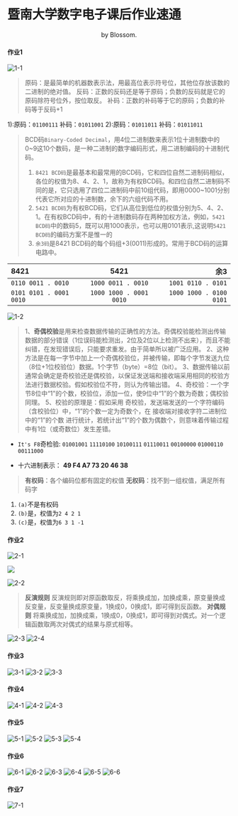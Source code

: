 # 暨南大学数字电子课后作业速通

<center>by Blossom.</center>

#### 作业1

![1-1](/Hardware%26Physics/%E6%95%B0%E5%AD%97%E7%94%B5%E5%AD%90%E8%AF%BE%E5%90%8E%E4%BD%9C%E4%B8%9A%E9%80%9F%E9%80%9A/%E4%BD%9C%E4%B8%9A1-1.png)
>原码：是最简单的机器数表示法，用最高位表示符号位，其他位存放该数的二进制的绝对值。
>反码：正数的反码还是等于原码；负数的反码就是它的原码除符号位外，按位取反。
>补码：正数的补码等于它的原码；负数的补码等于反码+1

1):原码：`01100111`  补码：`01011001`
2):原码：`01011011`  补码：`01011011`

>BCD码`Binary-Coded Decimal`，用4位二进制数来表示1位十进制数中的0~9这10个数码，是一种二进制的数字编码形式，用二进制编码的十进制代码。
>1. `8421 BCD码`是最基本和最常用的BCD码，它和四位自然二进制码相似，各位的权值为8、4、2、1，故称为有权BCD码。和四位自然二进制码不同的是，它只选用了四位二进制码中前10组代码，即用0000~1001分别代表它所对应的十进制数，余下的六组代码不用。
>2. `5421 BCD码`为有权BCD码，它们从高位到低位的权值分别为5、4、2、1。在有权BCD码中，有的十进制数码存在两种加权方法，例如，`5421 BCD码`中的数码5，既可以用1000表示，也可以用0101表示,这说明`5421 BCD码`的编码方案不是惟一的
>3. `余3码`是8421 BCD码的每个码组+3(0011)形成的。常用于BCD码的运算电路中。

| 8421      | 5421 |   余3     |
| :---        |    :----:   |          ---: |
| `0110 0011 . 0010`      | `1000 0011 . 0010`       | `1001 0110 . 0101`   |
| `0101 0101 . 0001 0010`   | `1000 1000 . 0001 0010`        | `1000 1000 . 0100 0101`      |

![1-2](/Hardware%26Physics/%E6%95%B0%E5%AD%97%E7%94%B5%E5%AD%90%E8%AF%BE%E5%90%8E%E4%BD%9C%E4%B8%9A%E9%80%9F%E9%80%9A/%E4%BD%9C%E4%B8%9A1-2.png)

>1、**奇偶校验**是用来检查数据传输的正确性的方法。奇偶校验能检测出传输数据的部分错误（1位误码能检测出，2位及2位以上检测不出来），而且不能纠错，在发现错误后，只能要求重发。由于简单所以被广泛应用。
 2、这种方法是在每一字节中加上一个奇偶校验位，并被传输，即每个字节发送九位（8位+1位校验位）数据。1个字节（byte）=8位（bit）。
 3、数据传输以前通常会确定是奇校验还是偶校验，以保证发送端和接收端采用相同的校验方法进行数据校验。假如校验位不符，则认为传输出错。
 4、奇校验：一个字节8位中“1”的个数，校验位，添加一位，使9位中“1”的个数为奇数；偶校验同理。
 5、校验的原理是：假如采用 奇校验，发送端发送的一个字符编码（含校验位）中，“1”的个数一定为奇数个，在  接收端对接收字符二进制位中的“1”的个数 进行统计，若统计出“1”的个数为偶数个，则意味着传输过程中有1位（或奇数位）发生差错。

- `It's F8`奇检验:
`01001001` `11110100` `10100111` `01110011`
`00100000` `01000110` `00111000`

- 十六进制表示：
**49 F4 A7 73 20 46 38**

>**有权码**：各个编码位都有固定的权值
>**无权码**：找不到一组权值，满足所有码字

1. `(a)`不是有权码
2. `(b)`是，权值为`2 4 2 1`
3. `(c)`是，权值为`6 3 1 -1`

#### 作业2

![2-1](/Hardware%26Physics/%E6%95%B0%E5%AD%97%E7%94%B5%E5%AD%90%E8%AF%BE%E5%90%8E%E4%BD%9C%E4%B8%9A%E9%80%9F%E9%80%9A/%E4%BD%9C%E4%B8%9A2-1.png)

![](真值表.png)


![2-2](/Hardware%26Physics/%E6%95%B0%E5%AD%97%E7%94%B5%E5%AD%90%E8%AF%BE%E5%90%8E%E4%BD%9C%E4%B8%9A%E9%80%9F%E9%80%9A/%E4%BD%9C%E4%B8%9A2-2.png)

>**反演规则**
反演规则即对原函数取反，将乘换成加，加换成乘，原变量换成反变量，反变量换成原变量，1换成0，0换成1，即可得到反函数。
>**对偶规则**
将乘换成加，加换成乘，1换成0，0换成1，即可得到对偶式。对一个逻辑函数取两次对偶式的结果与原式相等。



![2-3](/Hardware%26Physics/%E6%95%B0%E5%AD%97%E7%94%B5%E5%AD%90%E8%AF%BE%E5%90%8E%E4%BD%9C%E4%B8%9A%E9%80%9F%E9%80%9A/%E4%BD%9C%E4%B8%9A2-3.png)
![2-4](/Hardware%26Physics/%E6%95%B0%E5%AD%97%E7%94%B5%E5%AD%90%E8%AF%BE%E5%90%8E%E4%BD%9C%E4%B8%9A%E9%80%9F%E9%80%9A/%E4%BD%9C%E4%B8%9A2-4.png)
#### 作业3

![3-1](/Hardware%26Physics/%E6%95%B0%E5%AD%97%E7%94%B5%E5%AD%90%E8%AF%BE%E5%90%8E%E4%BD%9C%E4%B8%9A%E9%80%9F%E9%80%9A/%E5%AE%9E%E9%AA%8C3-1.png)
![3-2](/Hardware%26Physics/%E6%95%B0%E5%AD%97%E7%94%B5%E5%AD%90%E8%AF%BE%E5%90%8E%E4%BD%9C%E4%B8%9A%E9%80%9F%E9%80%9A/%E5%AE%9E%E9%AA%8C3-2.png)
![3-3](/Hardware%26Physics/%E6%95%B0%E5%AD%97%E7%94%B5%E5%AD%90%E8%AF%BE%E5%90%8E%E4%BD%9C%E4%B8%9A%E9%80%9F%E9%80%9A/%E4%BD%9C%E4%B8%9A3-3.png)


#### 作业4

![4-1](/Hardware%26Physics/%E6%95%B0%E5%AD%97%E7%94%B5%E5%AD%90%E8%AF%BE%E5%90%8E%E4%BD%9C%E4%B8%9A%E9%80%9F%E9%80%9A/%E4%BD%9C%E4%B8%9A4-1.png)
![4-2](/Hardware%26Physics/%E6%95%B0%E5%AD%97%E7%94%B5%E5%AD%90%E8%AF%BE%E5%90%8E%E4%BD%9C%E4%B8%9A%E9%80%9F%E9%80%9A/%E4%BD%9C%E4%B8%9A4-2.png)
![4-3](/Hardware%26Physics/%E6%95%B0%E5%AD%97%E7%94%B5%E5%AD%90%E8%AF%BE%E5%90%8E%E4%BD%9C%E4%B8%9A%E9%80%9F%E9%80%9A/%E4%BD%9C%E4%B8%9A4-3.png)

#### 作业5

![5-1](/Hardware%26Physics/%E6%95%B0%E5%AD%97%E7%94%B5%E5%AD%90%E8%AF%BE%E5%90%8E%E4%BD%9C%E4%B8%9A%E9%80%9F%E9%80%9A/%E4%BD%9C%E4%B8%9A5-1.png)
![5-2](/Hardware%26Physics/%E6%95%B0%E5%AD%97%E7%94%B5%E5%AD%90%E8%AF%BE%E5%90%8E%E4%BD%9C%E4%B8%9A%E9%80%9F%E9%80%9A/%E4%BD%9C%E4%B8%9A5-2.png)
![5-3](/Hardware%26Physics/%E6%95%B0%E5%AD%97%E7%94%B5%E5%AD%90%E8%AF%BE%E5%90%8E%E4%BD%9C%E4%B8%9A%E9%80%9F%E9%80%9A/%E4%BD%9C%E4%B8%9A5-3.png)
![5-4](/Hardware%26Physics/%E6%95%B0%E5%AD%97%E7%94%B5%E5%AD%90%E8%AF%BE%E5%90%8E%E4%BD%9C%E4%B8%9A%E9%80%9F%E9%80%9A/%E4%BD%9C%E4%B8%9A5-4.png)

#### 作业6

![6-1](/Hardware%26Physics/%E6%95%B0%E5%AD%97%E7%94%B5%E5%AD%90%E8%AF%BE%E5%90%8E%E4%BD%9C%E4%B8%9A%E9%80%9F%E9%80%9A/%E4%BD%9C%E4%B8%9A6-1.png)
![6-2](/Hardware%26Physics/%E6%95%B0%E5%AD%97%E7%94%B5%E5%AD%90%E8%AF%BE%E5%90%8E%E4%BD%9C%E4%B8%9A%E9%80%9F%E9%80%9A/%E4%BD%9C%E4%B8%9A6-2.png)
![6-3](/Hardware%26Physics/%E6%95%B0%E5%AD%97%E7%94%B5%E5%AD%90%E8%AF%BE%E5%90%8E%E4%BD%9C%E4%B8%9A%E9%80%9F%E9%80%9A/%E4%BD%9C%E4%B8%9A6-3.png)
![6-4](/Hardware%26Physics/%E6%95%B0%E5%AD%97%E7%94%B5%E5%AD%90%E8%AF%BE%E5%90%8E%E4%BD%9C%E4%B8%9A%E9%80%9F%E9%80%9A/%E4%BD%9C%E4%B8%9A6-3%E9%85%8D%E5%9B%BE.png)
![6-5](/Hardware%26Physics/%E6%95%B0%E5%AD%97%E7%94%B5%E5%AD%90%E8%AF%BE%E5%90%8E%E4%BD%9C%E4%B8%9A%E9%80%9F%E9%80%9A/%E4%BD%9C%E4%B8%9A6-4.png)
![6-6](/Hardware%26Physics/%E6%95%B0%E5%AD%97%E7%94%B5%E5%AD%90%E8%AF%BE%E5%90%8E%E4%BD%9C%E4%B8%9A%E9%80%9F%E9%80%9A/%E4%BD%9C%E4%B8%9A6-5.png)

#### 作业7

![7-1](/Hardware%26Physics/%E6%95%B0%E5%AD%97%E7%94%B5%E5%AD%90%E8%AF%BE%E5%90%8E%E4%BD%9C%E4%B8%9A%E9%80%9F%E9%80%9A/%E4%BD%9C%E4%B8%9A7-1.png)
